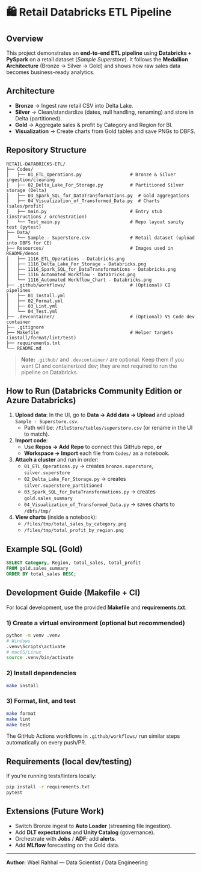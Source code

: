 # 🛍️ Retail Databricks ETL Pipeline

## Overview
This project demonstrates an **end-to-end ETL pipeline** using **Databricks + PySpark** on a retail dataset (*Sample Superstore*).
It follows the **Medallion Architecture** (Bronze → Silver → Gold) and shows how raw sales data becomes business-ready analytics.

## Architecture
- **Bronze** → Ingest raw retail CSV into Delta Lake.
- **Silver** → Clean/standardize (dates, null handling, renaming) and store in Delta (partitioned).
- **Gold** → Aggregate sales & profit by Category and Region for BI.
- **Visualization** → Create charts from Gold tables and save PNGs to DBFS.

## Repository Structure
```
RETAIL-DATABRICKS-ETL/
├── Codes/
│   ├── 01_ETL_Operations.py                  # Bronze & Silver ingestion/cleaning
│   ├── 02_Delta_Lake_For_Storage.py          # Partitioned Silver storage (Delta)
│   ├── 03_Spark_SQL_for_DataTransformations.py  # Gold aggregations
│   ├── 04_Visualization_of_Transformed_Data.py  # Charts (sales/profit)
│   ├── main.py                               # Entry stub (instructions / orchestration)
│   └── Test_main.py                          # Repo layout sanity test (pytest)
├── Data/
│   └── Sample - Superstore.csv               # Retail dataset (upload into DBFS for CE)
├── Resources/                                # Images used in README/demos
│   ├── 1116_ETL_Operations - Databricks.png
│   ├── 1116_Delta_Lake_For_Storage - Databricks.png
│   ├── 1116_Spark_SQL_for_DataTransformations - Databricks.png
│   ├── 1116_Automated Workflow - Databricks.png
│   └── 1116_Automated Workflow_Chart - Databricks.png
├── .github/workflows/                        # (Optional) CI pipelines
│   ├── 01_Install.yml
│   ├── 02_Format.yml
│   ├── 03_Lint.yml
│   └── 04_Test.yml
├── .devcontainer/                            # (Optional) VS Code dev container
├── .gitignore
├── Makefile                                  # Helper targets (install/format/lint/test)
├── requirements.txt
└── README.md
```

> **Note:** `.github/` and `.devcontainer/` are optional. Keep them if you want CI and containerized dev; they are not required to run the pipeline on Databricks.

## How to Run (Databricks Community Edition or Azure Databricks)
1. **Upload data**: In the UI, go to **Data → Add data → Upload** and upload `Sample - Superstore.csv`.
   - Path will be: `/FileStore/tables/superstore.csv` (or rename in the UI to match).
2. **Import code**:
   - Use **Repos → Add Repo** to connect this GitHub repo, **or**
   - **Workspace → Import** each file from `Codes/` as a notebook.
3. **Attach a cluster** and run in order:
   - `01_ETL_Operations.py` → creates `bronze.superstore`, `silver.superstore`
   - `02_Delta_Lake_For_Storage.py` → creates `silver.superstore_partitioned`
   - `03_Spark_SQL_for_DataTransformations.py` → creates `gold.sales_summary`
   - `04_Visualization_of_Transformed_Data.py` → saves charts to `/dbfs/tmp/`
4. **View charts** (inside a notebook):
   - `/files/tmp/total_sales_by_category.png`
   - `/files/tmp/total_profit_by_region.png`

## Example SQL (Gold)
```sql
SELECT Category, Region, total_sales, total_profit
FROM gold.sales_summary
ORDER BY total_sales DESC;
```

## Development Guide (Makefile + CI)
For local development, use the provided **Makefile** and **requirements.txt**.

### 1) Create a virtual environment (optional but recommended)
```bash
python -m venv .venv
# Windows
.venv\Scripts\activate
# macOS/Linux
source .venv/bin/activate
```

### 2) Install dependencies
```bash
make install
```

### 3) Format, lint, and test
```bash
make format
make lint
make test
```

The GitHub Actions workflows in `.github/workflows/` run similar steps automatically on every push/PR.

## Requirements (local dev/testing)
If you’re running tests/linters locally:
```bash
pip install -r requirements.txt
pytest
```

## Extensions (Future Work)
- Switch Bronze ingest to **Auto Loader** (streaming file ingestion).
- Add **DLT expectations** and **Unity Catalog** (governance).
- Orchestrate with **Jobs** / **ADF**; add **alerts**.
- Add **MLflow** forecasting on the Gold data.

---

**Author:** Wael Rahhal — Data Scientist / Data Engineering
